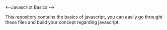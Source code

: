 <--Javascript Basics -->

This repository contains the basics of javascript, you can easily go throught these files and build your concept regarding javascript.
